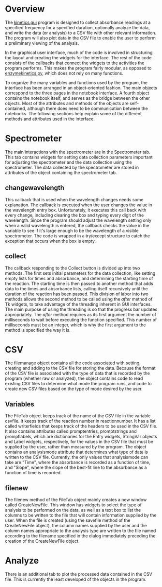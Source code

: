 # Overview

The [kinetics.gui](./kinetics.gui) program is designed to collect absorbance
readings at a specified frequency for a specified duration, optionally
analyze the data, and write the data (or analysis) to a CSV file with other
relevant information. The program will also plot data in the CSV file to
enable the user to perform a preliminary viewing of the analysis.

In the graphical user interface, much of the code is involved in structuring
the layout and creating the widgets for the interface. The rest of the
code consists of the callbacks that connect the widgets to the activities
the program performs. This makes the program fairly modular, as opposed
to [enzymekinetics.py](./enzymekinetics.py), which does not rely on many
functions.

To organize the many variables and functions used by the program, the
interface has been arranged in an object-oriented fashion. The main objects
correspond to the three pages in the notebook interface. A fourth object
contains the notebook itself, and serves as the bridge between the other
objects. Most of the attributes and methods of the objects are
self-contained, although there does need to be communication between the
notebooks. The following sections help explain some of the different
methods and attributes used in the interface.

# Spectrometer

The main interactions with the spectrometer are in the Spectrometer tab.
This tab contains widgets for setting data collection parameters important
for adjusting the spectrometer and the data collection using the spectrometer.
The data collected by the spectrometer are stored in attributes of the
object containing the spectrometer tab.

## changewavelength

This callback that is used when the wavelength changes needs some
explanation. The callback is executed when the user changes the value in
the wavelength entry box. Unfortunately, it executes this call back with
every change, including clearing the box and typing every digit of the
wavelength. Since the program should adjust the wavelength setting only
when a valid wavelength is entered, the callback checks the value in the
variable to see if it's large enough to be the wavelength of a visible
spectrometer. The code is wrapped in a try/except structure to catch the
exception that occurs when the box is empty.

## collect

The callback responding to the Collect button is divided up into two methods.
The first sets initial parameters for the data collection, like setting
empty lists for times and absorbance, and determining the starting time of
the reaction. The starting time is then passed to another method that adds
data to the times and absorbance lists, calling itself recursively until
the duration of the reaction has been passed. This division of labor into
two methods allows the second method to be called using the *after* method
of Tk widgets, to take advantage of the threading inherent in GUI interfaces.
The main purpose of using the threading is so that the progress bar updates
appropriately. The *after* method requires as its first argument the number
of milliseconds to wait before executing the function specified. This
number of milliseconds must be an integer, which is why the first argument
to the method is specified the way it is.

# CSV

The filemanage object contains all the code associated with setting,
creating and adding to the CSV file for storing the data. Because the
format of the CSV file is associated with the type of data that is recorded
by the program (whether raw or analyzed), the object contains code to
read existing CSV files to determine what mode the program runs, and
code to create new CSV files based on the type of mode desired by the
user.

## Variables

The FileTab object keeps track of the name of the CSV file in the
variable csvfile. It keeps track of the reaction number in
reactionnumber. It has a list called writerfields that keeps track of
the headers to be used in the CSV file. It also contains attributes
called promptentries, promptstrings and promptlabels, which are
dictionaries for the Entry widgets, StringVar objects and Label widgets,
respectively, for the values in the CSV file that must be supplied by the
user, rather than measured by the program. The object contains an
analysismode attribute that determines what type of data is written to
the CSV file. Currently, the only values that analysismode can take are
"Time", where the absorbance is recorded as a function of time, and "Slope",
where the slope of the best-fit line to the absorbance as a function of
time is recorded.

## filenew

The filenew method of the FileTab object mainly creates a new window called
CreateNewFile. This window has widgets to select the type of analysis
to be performed on the data, as well as a text box to list the columns
to be written to the file that will contain information supplied by the
user. When the file is created (using the savefile method of the
CreateNewFile object), the column names supplied by the user and the
column names appropriate to the analysis type are written to the file
named according to the filename specified in the dialog immediately
preceding the creation of the CreateNewFile object.

# Analyze

There is an additional tab to plot the processed data contained in the
CSV file. This is currently the least developed of the objects in the
program.
